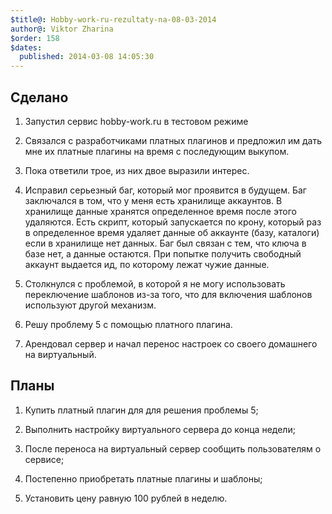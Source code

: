 ```yaml
---
$title@: Hobby-work-ru-rezultaty-na-08-03-2014
author@: Viktor Zharina
$order: 158
$dates:
  published: 2014-03-08 14:05:30
---
```

<h2>Сделано</h2>

1) Запустил сервис hobby-work.ru в тестовом режиме

2) Связался с разработчиками платных плагинов и предложил им дать мне их платные плагины на время с последующим выкупом. 

3) Пока ответили трое, из них двое выразили интерес.

4) Исправил серьезный баг, который мог проявится в будущем. Баг заключался в том, что у меня есть хранилище аккаунтов. В хранилище данные хранятся определенное время после этого удаляются. Есть скрипт, который запускается по крону, который раз в определенное время удаляет данные об аккаунте (базу, каталоги) если в хранилище нет данных. Баг был связан с тем, что ключа в базе нет, а данные остаются. При попытке получить свободный аккаунт выдается ид, по которому лежат чужие данные. 

5) Столкнулся с проблемой, в которой я не могу использовать переключение шаблонов из-за того, что для включения шаблонов используют другой механизм.

6) Решу проблему 5 с помощью платного плагина.

7) Арендовал сервер и начал перенос настроек со своего домашнего на виртуальный.



<h2>Планы</h2>

1) Купить платный плагин для для решения проблемы 5;

2) Выполнить настройку виртуального сервера до конца недели;

3) После переноса на виртуальный сервер сообщить пользователям о сервисе;

4) Постепенно приобретать платные плагины и шаблоны;

5) Установить цену равную 100 рублей в неделю. 